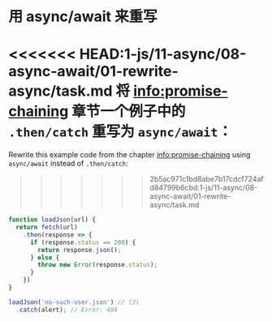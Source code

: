 
# 用 async/await 来重写

<<<<<<< HEAD:1-js/11-async/08-async-await/01-rewrite-async/task.md
将 <info:promise-chaining> 章节一个例子中的 `.then/catch` 重写为 `async/await`：
=======
Rewrite this example code from the chapter <info:promise-chaining> using `async/await` instead of `.then/catch`:
>>>>>>> 2b5ac971c1bd8abe7b17cdcf724afd84799b6cbd:1-js/11-async/08-async-await/01-rewrite-async/task.md

```js run
function loadJson(url) {
  return fetch(url)
    .then(response => {
      if (response.status == 200) {
        return response.json();
      } else {
        throw new Error(response.status);
      }
    })
}

loadJson('no-such-user.json') // (3)
  .catch(alert); // Error: 404
```
